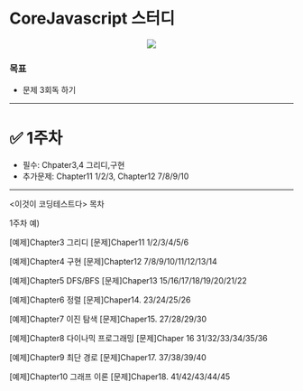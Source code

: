 # CoreJavascript 스터디
<p align='center'><img src="https://user-images.githubusercontent.com/76730867/136645764-9bdf4732-a2ca-477c-a694-ed223f3fc293.png"/></center></p>

### 목표
- 문제 3회독 하기

---

# ✅ 1주차
- 필수: Chpater3,4 그리디,구현 
- 추가문제: Chapter11 1/2/3, Chapter12 7/8/9/10



---------------------------------------------------------

<이것이 코딩테스트다> 목차

1주차
예) 



[예제]Chapter3 그리디
[문제]Chaper11 1/2/3/4/5/6

[예제]Chapter4 구현
[문제]Chapter12 7/8/9/10/11/12/13/14

[예제]Chapter5 DFS/BFS
[문제]Chaper13 15/16/17/18/19/20/21/22

[예제]Chapter6 정렬
[문제]Chaper14. 23/24/25/26
 
[예제]Chapter7 이진 탐색
[문제]Chaper15. 27/28/29/30

[예제]Chapter8 다이나믹 프로그래밍
[문제]Chaper 16 31/32/33/34/35/36

[예제]Chapter9 최단 경로
[문제]Chaper17. 37/38/39/40

[예제]Chapter10 그래프 이론
[문제]Chaper18. 41/42/43/44/45
